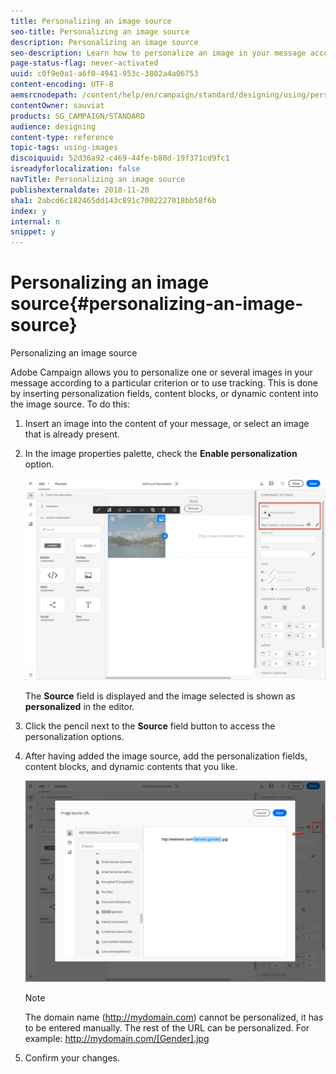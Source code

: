```yaml
---
title: Personalizing an image source
seo-title: Personalizing an image source
description: Personalizing an image source
seo-description: Learn how to personalize an image in your message according to a particular criterion or to use tracking.
page-status-flag: never-activated
uuid: c0f9e0a1-a6f0-4941-953c-3802a4a06753
content-encoding: UTF-8
aemsrcnodepath: /content/help/en/campaign/standard/designing/using/personalizing-an-image-source
contentOwner: sauviat
products: SG_CAMPAIGN/STANDARD
audience: designing
content-type: reference
topic-tags: using-images
discoiquuid: 52d36a92-c469-44fe-b80d-19f371cd9fc1
isreadyforlocalization: false
navTitle: Personalizing an image source
publishexternaldate: 2018-11-20
sha1: 2abcd6c182465dd143c891c7002227018bb58f6b
index: y
internal: n
snippet: y
---
```


# Personalizing an image source{#personalizing-an-image-source}

Personalizing an image source

Adobe Campaign allows you to personalize one or several images in your message according to a particular criterion or to use tracking. This is done by inserting personalization fields, content blocks, or dynamic content into the image source. To do this:

1. Insert an image into the content of your message, or select an image that is already present.
1. In the image properties palette, check the **Enable personalization** option.

   ![](assets/des_personalize_images_1.png)

   The **Source** field is displayed and the image selected is shown as **personalized** in the editor.

1. Click the pencil next to the **Source** field button to access the personalization options.
1. After having added the image source, add the personalization fields, content blocks, and dynamic contents that you like.

   ![](assets/des_personalize_images_2.png)

   >[!NOTE]
   >
   >The domain name (http://mydomain.com) cannot be personalized, it has to be entered manually. The rest of the URL can be personalized. For example: http://mydomain.com/[Gender].jpg

1. Confirm your changes.

